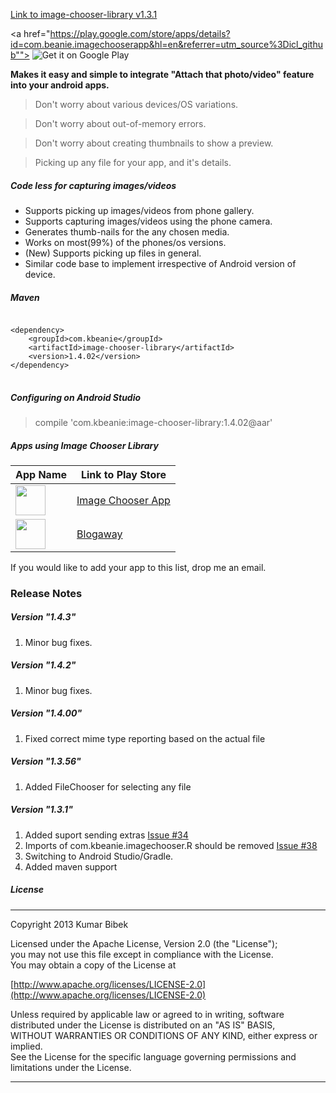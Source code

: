 [Link to image-chooser-library v1.3.1](https://dl.dropboxusercontent.com/u/6696191/image-chooser-library/v1.3.1/image-chooser-library-1.3.1.jar)

<a href="https://play.google.com/store/apps/details?id=com.beanie.imagechooserapp&hl=en&referrer=utm_source%3Dicl_github"">
  <img alt="Get it on Google Play"
       src="https://developer.android.com/images/brand/en_generic_rgb_wo_45.png" />
</a>

**Makes it easy and simple to integrate "Attach that photo/video" feature into your android apps.**

>Don't worry about various devices/OS variations.

>Don't worry about out-of-memory errors.

>Don't worry about creating thumbnails to show a preview.

>Picking up any file for your app, and it's details.

##### Code less for capturing  images/videos
- Supports picking up images/videos from phone gallery.
- Supports capturing images/videos using the phone camera.
- Generates thumb-nails for the any chosen media.
- Works on most(99%) of the phones/os versions.
- (New) Supports picking up files in general.
- Similar code base to implement irrespective of Android version of device.

##### Maven
<pre>
<code>
&lt;dependency&gt;
    &lt;groupId&gt;com.kbeanie&lt;/groupId&gt;
    &lt;artifactId&gt;image-chooser-library&lt;/artifactId&gt;
    &lt;version&gt;1.4.02&lt;/version&gt;
&lt;/dependency&gt;
</code>
</pre>

##### Configuring on Android Studio
> compile 'com.kbeanie:image-chooser-library:1.4.02@aar'

##### Apps using Image Chooser Library

App Name            | Link to Play Store
--------------------| ------------------------
<a href="https://play.google.com/store/apps/details?id=com.beanie.imagechooserapp&hl=en&referrer=utm_source%3Dicl_github"><img src="https://lh6.ggpht.com/5HmHU2cE12jLB1NSX9blKNVa_dj_ymh_FIzajC6joVd4jYBopGQFj5ZFHr9FboHFyQ=w300-rw" width="48" height="48"/></a>|<a href="https://play.google.com/store/apps/details?id=com.beanie.imagechooserapp&hl=en&referrer=utm_source%3Dicl_github">Image Chooser App</a>
<a href="https://play.google.com/store/apps/details?id=com.beanie.blog&hl=en&referrer=utm_source%3Dicl_github"><img src="https://lh6.ggpht.com/PT80sExPDHg0_Y75qGYsrSqzpyEU9v9UDS-bKBKlorqjz1LQ4FAOiRL2tHX3IljbcDU=w300-rw" width="48" height="48"/></a>|<a href="https://play.google.com/store/apps/details?id=com.beanie.blog&hl=en&referrer=utm_source%3Dicl_github">Blogaway</a>

If you would like to add your app to this list, drop me an email.

### Release Notes

##### Version "1.4.3"
1. Minor bug fixes.

##### Version "1.4.2"
1. Minor bug fixes.

##### Version "1.4.00"
1. Fixed correct mime type reporting based on the actual file

##### Version "1.3.56"
1. Added FileChooser for selecting any file

##### Version "1.3.1"
1. Added suport sending extras [Issue #34](https://github.com/coomar2841/image-chooser-library/issues/34)
2. Imports of com.kbeanie.imagechooser.R should be removed [Issue #38](https://github.com/coomar2841/image-chooser-library/issues/38)
3. Switching to Android Studio/Gradle.
4. Added maven support

##### License
-----------------------------------------------------------------------------------

Copyright 2013 Kumar Bibek

Licensed under the Apache License, Version 2.0 (the "License");<br />
you may not use this file except in compliance with the License.<br />
You may obtain a copy of the License at
   
[http://www.apache.org/licenses/LICENSE-2.0](http://www.apache.org/licenses/LICENSE-2.0)
	
Unless required by applicable law or agreed to in writing, software<br />
distributed under the License is distributed on an "AS IS" BASIS,<br />
WITHOUT WARRANTIES OR CONDITIONS OF ANY KIND, either express or implied.<br />
See the License for the specific language governing permissions and<br />
limitations under the License.

-----------------------------------------------------------------------------------
